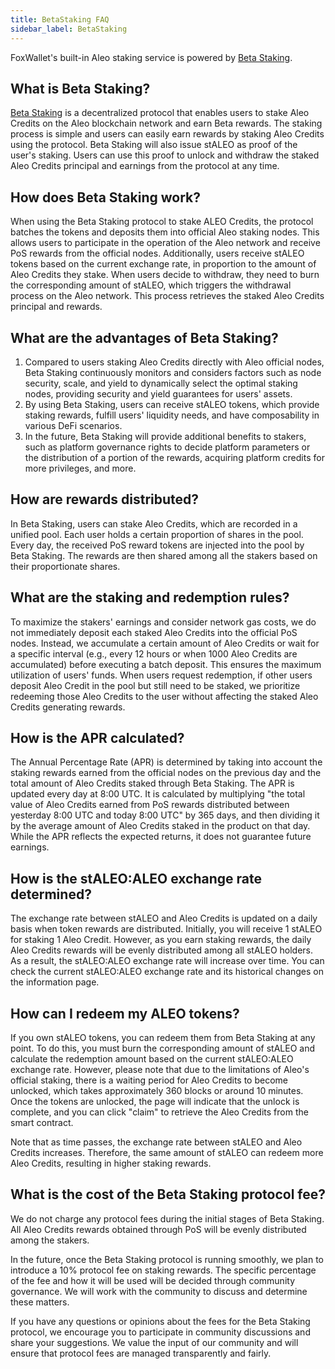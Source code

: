 ```yaml
---
title: BetaStaking FAQ
sidebar_label: BetaStaking
---
```


FoxWallet's built-in Aleo staking service is powered by [Beta Staking](https://betastaking.com/).

## What is Beta Staking?
[Beta Staking](https://betastaking.com/) is a decentralized protocol that enables users to stake Aleo Credits on the Aleo blockchain network and earn Beta rewards. The staking process is simple and users can easily earn rewards by staking Aleo Credits using the protocol. Beta Staking will also issue stALEO as proof of the user's staking. Users can use this proof to unlock and withdraw the staked Aleo Credits principal and earnings from the protocol at any time.

## How does Beta Staking work?
When using the Beta Staking protocol to stake ALEO Credits, the protocol batches the tokens and deposits them into official Aleo staking nodes. This allows users to participate in the operation of the Aleo network and receive PoS rewards from the official nodes. Additionally, users receive stALEO tokens based on the current exchange rate, in proportion to the amount of Aleo Credits they stake. When users decide to withdraw, they need to burn the corresponding amount of stALEO, which triggers the withdrawal process on the Aleo network. This process retrieves the staked Aleo Credits principal and rewards.

## What are the advantages of Beta Staking?
1. Compared to users staking Aleo Credits directly with Aleo official nodes, Beta Staking continuously monitors and considers factors such as node security, scale, and yield to dynamically select the optimal staking nodes, providing security and yield guarantees for users' assets.
2. By using Beta Staking, users can receive stALEO tokens, which provide staking rewards, fulfill users' liquidity needs, and have composability in various DeFi scenarios.
3. In the future, Beta Staking will provide additional benefits to stakers, such as platform governance rights to decide platform parameters or the distribution of a portion of the rewards, acquiring platform credits for more privileges, and more.

## How are rewards distributed?
In Beta Staking, users can stake Aleo Credits, which are recorded in a unified pool. Each user holds a certain proportion of shares in the pool. Every day, the received PoS reward tokens are injected into the pool by Beta Staking. The rewards are then shared among all the stakers based on their proportionate shares.

## What are the staking and redemption rules?
To maximize the stakers' earnings and consider network gas costs, we do not immediately deposit each staked Aleo Credits into the official PoS nodes. Instead, we accumulate a certain amount of Aleo Credits or wait for a specific interval (e.g., every 12 hours or when 1000 Aleo Credits are accumulated) before executing a batch deposit. This ensures the maximum utilization of users' funds.
When users request redemption, if other users deposit Aleo Credit in the pool but still need to be staked, we prioritize redeeming those Aleo Credits to the user without affecting the staked Aleo Credits generating rewards.

## How is the APR calculated?
The Annual Percentage Rate (APR) is determined by taking into account the staking rewards earned from the official nodes on the previous day and the total amount of Aleo Credits staked through Beta Staking. The APR is updated every day at 8:00 UTC. It is calculated by multiplying "the total value of Aleo Credits earned from PoS rewards distributed between yesterday 8:00 UTC and today 8:00 UTC" by 365 days, and then dividing it by the average amount of Aleo Credits staked in the product on that day. While the APR reflects the expected returns, it does not guarantee future earnings.

## How is the stALEO:ALEO exchange rate determined?
The exchange rate between stALEO and Aleo Credits is updated on a daily basis when token rewards are distributed. Initially, you will receive 1 stALEO for staking 1 Aleo Credit. However, as you earn staking rewards, the daily Aleo Credits rewards will be evenly distributed among all stALEO holders. As a result, the stALEO:ALEO exchange rate will increase over time. You can check the current stALEO:ALEO exchange rate and its historical changes on the information page.

## How can I redeem my ALEO tokens?
If you own stALEO tokens, you can redeem them from Beta Staking at any point. To do this, you must burn the corresponding amount of stALEO and calculate the redemption amount based on the current stALEO:ALEO exchange rate. However, please note that due to the limitations of Aleo's official staking, there is a waiting period for Aleo Credits to become unlocked, which takes approximately 360 blocks or around 10 minutes. Once the tokens are unlocked, the page will indicate that the unlock is complete, and you can click "claim" to retrieve the Aleo Credits from the smart contract.  

Note that as time passes, the exchange rate between stALEO and Aleo Credits increases. Therefore, the same amount of stALEO can redeem more Aleo Credits, resulting in higher staking rewards.

## What is the cost of the Beta Staking protocol fee?
We do not charge any protocol fees during the initial stages of Beta Staking. All Aleo Credits rewards obtained through PoS will be evenly distributed among the stakers.  

In the future, once the Beta Staking protocol is running smoothly, we plan to introduce a 10% protocol fee on staking rewards. The specific percentage of the fee and how it will be used will be decided through community governance. We will work with the community to discuss and determine these matters.  

If you have any questions or opinions about the fees for the Beta Staking protocol, we encourage you to participate in community discussions and share your suggestions. We value the input of our community and will ensure that protocol fees are managed transparently and fairly.